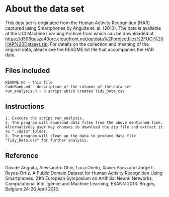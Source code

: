 # About the data set

This data set is originated from the Human Activity Recognition (HAR) captured using Smartphones by Anguita et. al. (2013). The data is available at the UCI Machine Learning Archive from which can be  downloaded at https://d396qusza40orc.cloudfront.net/getdata%2Fprojectfiles%2FUCI%20HAR%20Dataset.zip. For details on the collection and meaning of the original data, please see the README.txt file that accompanies the HAR data.

## Files included

    README.md - this file
    CodeBook.md - description of the columns of the data set
    run_analysis.R - R script which creates Tidy_Data.csv

## Instructions

    1. Execute the script run_analysis. 
	2. The program will download data files from the above mentioned link. Alternatively user may chooses to download the zip file and extract it to "./data" folder.
	3. The program will clean up the data to produce data file "Tidy_Data.csv" for further analysis. 

## Reference
Davide Anguita, Alessandro Ghio, Luca Oneto, Xavier Parra and Jorge L. Reyes-Ortiz. A Public Domain Dataset for Human Activity Recognition Using Smartphones. 21th European Symposium on Artificial Neural Networks, Computational Intelligence and Machine Learning, ESANN 2013. Bruges, Belgium 24-26 April 2013. 